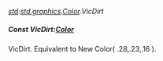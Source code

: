 _[std](../../modules/std/std-module.md):[std.graphics](../../modules/std/std-graphics.md).[Color](../../modules/std/std-graphics-color.md).VicDirt_
##### Const VicDirt:[Color](../../modules/std/std-graphics-color.md)
VicDirt. Equivalent to New Color( .28,.23,.16 ).
